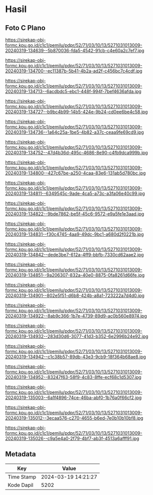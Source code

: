 # Hasil

## Foto C Plano

https://sirekap-obj-formc.kpu.go.id/c1c1/pemilu/pdpr/52/71/03/10/13/5271031013009-20240319-134639--5b870036-fda5-4542-91cb-c4e60a2c7ef7.jpg

https://sirekap-obj-formc.kpu.go.id/c1c1/pemilu/pdpr/52/71/03/10/13/5271031013009-20240319-134700--ec11387b-5b41-4b2a-ad2f-c456bc7c4cdf.jpg

https://sirekap-obj-formc.kpu.go.id/c1c1/pemilu/pdpr/52/71/03/10/13/5271031013009-20240319-134713--6acdbdc5-ebc1-448f-994f-7bef4636afda.jpg

https://sirekap-obj-formc.kpu.go.id/c1c1/pemilu/pdpr/52/71/03/10/13/5271031013009-20240319-134727--b9bc4b99-14b5-424e-9b24-cd0ee6be4c58.jpg

https://sirekap-obj-formc.kpu.go.id/c1c1/pemilu/pdpr/52/71/03/10/13/5271031013009-20240319-134736--1a64c25a-1be5-4b82-a37c-ceaa9fe69cd9.jpg

https://sirekap-obj-formc.kpu.go.id/c1c1/pemilu/pdpr/52/71/03/10/13/5271031013009-20240319-134752--47d4b36d-495c-4686-8e90-c4fb9dca999b.jpg

https://sirekap-obj-formc.kpu.go.id/c1c1/pemilu/pdpr/52/71/03/10/13/5271031013009-20240319-134800--427c67be-a250-4caa-83e6-131ab5d780bc.jpg

https://sirekap-obj-formc.kpu.go.id/c1c1/pemilu/pdpr/52/71/03/10/13/5271031013009-20240319-134811--6349545c-9ade-4ca5-a73c-a3fa06e40c99.jpg

https://sirekap-obj-formc.kpu.go.id/c1c1/pemilu/pdpr/52/71/03/10/13/5271031013009-20240319-134822--9bde7862-be5f-45c6-9572-e9a5fe1e3aad.jpg

https://sirekap-obj-formc.kpu.go.id/c1c1/pemilu/pdpr/52/71/03/10/13/5271031013009-20240319-134831--f30c4745-4aa9-49dc-9bc1-a680d2f0221b.jpg

https://sirekap-obj-formc.kpu.go.id/c1c1/pemilu/pdpr/52/71/03/10/13/5271031013009-20240319-134842--dede3be7-612a-4ff9-bbfb-7330cd62aae2.jpg

https://sirekap-obj-formc.kpu.go.id/c1c1/pemilu/pdpr/52/71/03/10/13/5271031013009-20240319-134851--9a206307-832a-40e0-8875-0fa8261d66fe.jpg

https://sirekap-obj-formc.kpu.go.id/c1c1/pemilu/pdpr/52/71/03/10/13/5271031013009-20240319-134901--802e5f51-d6b8-424b-a8a1-723222a7d4d0.jpg

https://sirekap-obj-formc.kpu.go.id/c1c1/pemilu/pdpr/52/71/03/10/13/5271031013009-20240319-134922--8ab9c366-1b7e-4739-89d9-ac0b560e8974.jpg

https://sirekap-obj-formc.kpu.go.id/c1c1/pemilu/pdpr/52/71/03/10/13/5271031013009-20240319-134932--283d30d6-3077-41d3-b352-6e2996b24e92.jpg

https://sirekap-obj-formc.kpu.go.id/c1c1/pemilu/pdpr/52/71/03/10/13/5271031013009-20240319-134942--c1c38b57-89db-43e3-9cb9-18f364b68ae8.jpg

https://sirekap-obj-formc.kpu.go.id/c1c1/pemilu/pdpr/52/71/03/10/13/5271031013009-20240319-134952--83247f63-58f9-4c83-8ffe-ecf68c1d5307.jpg

https://sirekap-obj-formc.kpu.go.id/c1c1/pemilu/pdpr/52/71/03/10/13/5271031013009-20240319-135003--6a1f4896-74ce-46ba-abf0-1b76a0f66cf2.jpg

https://sirekap-obj-formc.kpu.go.id/c1c1/pemilu/pdpr/52/71/03/10/13/5271031013009-20240319-135012--3ecaa576-c270-4655-b6ed-7e0b10b10bf8.jpg

https://sirekap-obj-formc.kpu.go.id/c1c1/pemilu/pdpr/52/71/03/10/13/5271031013009-20240319-135026--c9a5e4a0-2f79-4bf7-ab3f-4513a6afff91.jpg


## Metadata

| Key        | Value               |
| ---------- | ------------------- |
| Time Stamp | 2024-03-19 14:21:27 |
| Kode Dapil | 5202                |



